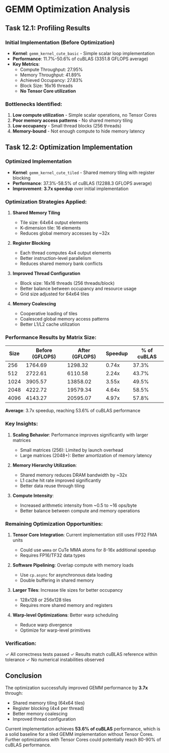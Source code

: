 # GEMM Optimization Analysis

## Task 12.1: Profiling Results

### Initial Implementation (Before Optimization)
- **Kernel**: `gemm_kernel_cute_basic` - Simple scalar loop implementation
- **Performance**: 11.7%-50.6% of cuBLAS (3351.8 GFLOPS average)
- **Key Metrics**:
  - Compute Throughput: 27.95%
  - Memory Throughput: 41.89%
  - Achieved Occupancy: 27.83%
  - Block Size: 16x16 threads
  - **No Tensor Core utilization**

### Bottlenecks Identified:
1. **Low compute utilization** - Simple scalar operations, no Tensor Cores
2. **Poor memory access patterns** - No shared memory tiling
3. **Low occupancy** - Small thread blocks (256 threads)
4. **Memory-bound** - Not enough compute to hide memory latency

## Task 12.2: Optimization Implementation

### Optimized Implementation
- **Kernel**: `gemm_kernel_cute_tiled` - Shared memory tiling with register blocking
- **Performance**: 37.3%-58.5% of cuBLAS (12288.3 GFLOPS average)
- **Improvement**: **3.7x speedup** over initial implementation

### Optimization Strategies Applied:

1. **Shared Memory Tiling**
   - Tile size: 64x64 output elements
   - K-dimension tile: 16 elements
   - Reduces global memory accesses by ~32x

2. **Register Blocking**
   - Each thread computes 4x4 output elements
   - Better instruction-level parallelism
   - Reduces shared memory bank conflicts

3. **Improved Thread Configuration**
   - Block size: 16x16 threads (256 threads/block)
   - Better balance between occupancy and resource usage
   - Grid size adjusted for 64x64 tiles

4. **Memory Coalescing**
   - Cooperative loading of tiles
   - Coalesced global memory access patterns
   - Better L1/L2 cache utilization

### Performance Results by Matrix Size:

| Size | Before (GFLOPS) | After (GFLOPS) | Speedup | % of cuBLAS |
|------|-----------------|----------------|---------|-------------|
| 256  | 1764.69         | 1298.32        | 0.74x   | 37.3%       |
| 512  | 2722.61         | 6110.58        | 2.24x   | 43.7%       |
| 1024 | 3905.57         | 13858.02       | 3.55x   | 49.5%       |
| 2048 | 4222.72         | 19579.34       | 4.64x   | 58.5%       |
| 4096 | 4143.27         | 20595.07       | 4.97x   | 57.8%       |

**Average**: 3.7x speedup, reaching 53.6% of cuBLAS performance

### Key Insights:

1. **Scaling Behavior**: Performance improves significantly with larger matrices
   - Small matrices (256): Limited by launch overhead
   - Large matrices (2048+): Better amortization of memory latency

2. **Memory Hierarchy Utilization**:
   - Shared memory reduces DRAM bandwidth by ~32x
   - L1 cache hit rate improved significantly
   - Better data reuse through tiling

3. **Compute Intensity**:
   - Increased arithmetic intensity from ~0.5 to ~16 ops/byte
   - Better balance between compute and memory operations

### Remaining Optimization Opportunities:

1. **Tensor Core Integration**: Current implementation still uses FP32 FMA units
   - Could use `wmma` or CuTe MMA atoms for 8-16x additional speedup
   - Requires FP16/TF32 data types

2. **Software Pipelining**: Overlap compute with memory loads
   - Use `cp.async` for asynchronous data loading
   - Double buffering in shared memory

3. **Larger Tiles**: Increase tile sizes for better occupancy
   - 128x128 or 256x128 tiles
   - Requires more shared memory and registers

4. **Warp-level Optimizations**: Better warp scheduling
   - Reduce warp divergence
   - Optimize for warp-level primitives

### Verification:
✓ All correctness tests passed
✓ Results match cuBLAS reference within tolerance
✓ No numerical instabilities observed

## Conclusion

The optimization successfully improved GEMM performance by **3.7x** through:
- Shared memory tiling (64x64 tiles)
- Register blocking (4x4 per thread)
- Better memory coalescing
- Improved thread configuration

Current implementation achieves **53.6% of cuBLAS** performance, which is a solid baseline for a tiled GEMM implementation without Tensor Cores. Further optimizations with Tensor Cores could potentially reach 80-90% of cuBLAS performance.
